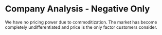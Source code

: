# Company Analysis - Negative Only

We have no pricing power due to commoditization. The market has become completely undifferentiated and price is the only factor customers consider.